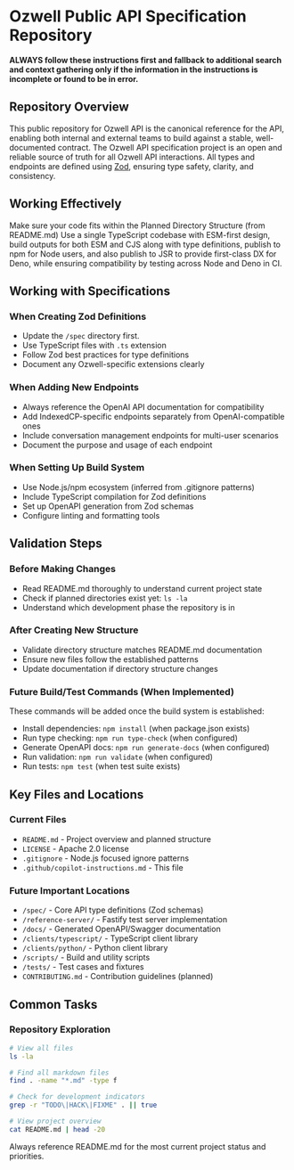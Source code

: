 # Ozwell Public API Specification Repository

**ALWAYS follow these instructions first and fallback to additional search and context gathering only if the information in the instructions is incomplete or found to be in error.**

## Repository Overview
This public repository for Ozwell API is the canonical reference for the API, enabling both internal and external teams to build against a stable, well-documented contract.
The Ozwell API specification project is an open and reliable source of truth for all Ozwell API interactions. All types and endpoints are defined using [Zod](https://github.com/colinhacks/zod), ensuring type safety, clarity, and consistency. 

## Working Effectively
Make sure your code fits within the Planned Directory Structure (from README.md)
Use a single TypeScript codebase with ESM-first design, build outputs for both ESM and CJS along with type definitions, publish to npm for Node users, and also publish to JSR to provide first-class DX for Deno, while ensuring compatibility by testing across Node and Deno in CI.


## Working with Specifications

### When Creating Zod Definitions
- Update the `/spec` directory first.
- Use TypeScript files with `.ts` extension
- Follow Zod best practices for type definitions
- Document any Ozwell-specific extensions clearly

### When Adding New Endpoints
- Always reference the OpenAI API documentation for compatibility
- Add IndexedCP-specific endpoints separately from OpenAI-compatible ones
- Include conversation management endpoints for multi-user scenarios
- Document the purpose and usage of each endpoint

### When Setting Up Build System
- Use Node.js/npm ecosystem (inferred from .gitignore patterns)
- Include TypeScript compilation for Zod definitions
- Set up OpenAPI generation from Zod schemas
- Configure linting and formatting tools

## Validation Steps

### Before Making Changes
- Read README.md thoroughly to understand current project state
- Check if planned directories exist yet: `ls -la`
- Understand which development phase the repository is in

### After Creating New Structure
- Validate directory structure matches README.md documentation
- Ensure new files follow the established patterns
- Update documentation if directory structure changes

### Future Build/Test Commands (When Implemented)
These commands will be added once the build system is established:
- Install dependencies: `npm install` (when package.json exists)
- Run type checking: `npm run type-check` (when configured)
- Generate OpenAPI docs: `npm run generate-docs` (when configured)  
- Run validation: `npm run validate` (when configured)
- Run tests: `npm test` (when test suite exists)

## Key Files and Locations

### Current Files
- `README.md` - Project overview and planned structure
- `LICENSE` - Apache 2.0 license
- `.gitignore` - Node.js focused ignore patterns
- `.github/copilot-instructions.md` - This file

### Future Important Locations
- `/spec/` - Core API type definitions (Zod schemas)
- `/reference-server/` - Fastify test server implementation
- `/docs/` - Generated OpenAPI/Swagger documentation
- `/clients/typescript/` - TypeScript client library
- `/clients/python/` - Python client library
- `/scripts/` - Build and utility scripts
- `/tests/` - Test cases and fixtures
- `CONTRIBUTING.md` - Contribution guidelines (planned)

## Common Tasks

### Repository Exploration
```bash
# View all files
ls -la

# Find all markdown files  
find . -name "*.md" -type f

# Check for development indicators
grep -r "TODO\|HACK\|FIXME" . || true

# View project overview
cat README.md | head -20
```

Always reference README.md for the most current project status and priorities.
